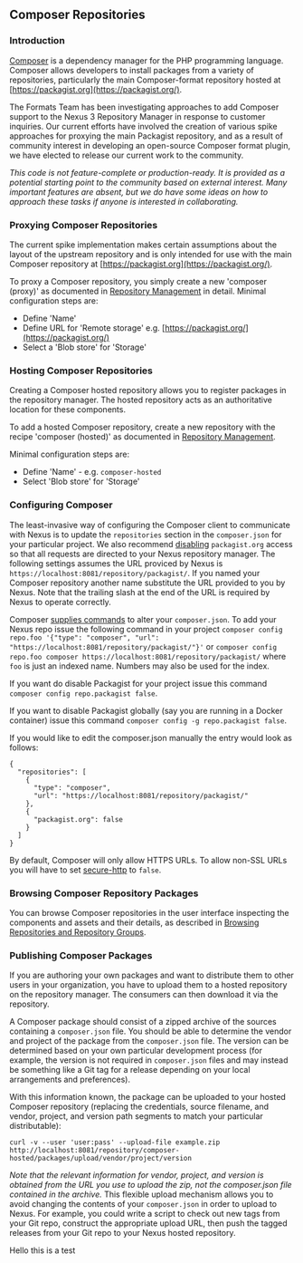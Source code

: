 <!--

    Sonatype Nexus (TM) Open Source Version
    Copyright (c) 2018-present Sonatype, Inc.
    All rights reserved. Includes the third-party code listed at https://www.sonatype.com/usage/attributions.

    This program and the accompanying materials are made available under the terms of the Eclipse Public License Version 1.0,
    which accompanies this distribution and is available at https://www.eclipse.org/legal/epl/epl-v10.html.

    Sonatype Nexus (TM) Professional Version is available from Sonatype, Inc. "Sonatype" and "Sonatype Nexus" are trademarks
    of Sonatype, Inc. Apache Maven is a trademark of the Apache Software Foundation. M2eclipse is a trademark of the
    Eclipse Foundation. All other trademarks are the property of their respective owners.

-->
## Composer Repositories

### Introduction

[Composer](https://getcomposer.org/) is a dependency manager for the PHP programming language. Composer allows developers
to install packages from a variety of repositories, particularly the main Composer-format repository hosted at
[https://packagist.org](https://packagist.org/).

The Formats Team has been investigating approaches to add Composer support to the Nexus 3 Repository Manager in response
to customer inquiries. Our current efforts have involved the creation of various spike approaches for proxying the main
Packagist repository, and as a result of community interest in developing an open-source Composer format plugin, we have
elected to release our current work to the community.

_This code is not feature-complete or production-ready. It is provided as a potential starting point to the community
based on external interest. Many important features are absent, but we do have some ideas on how to approach these tasks
if anyone is interested in collaborating._

### Proxying Composer Repositories

The current spike implementation makes certain assumptions about the layout of the upstream repository and is only
intended for use with the main Composer repository at [https://packagist.org](https://packagist.org/).

To proxy a Composer repository, you simply create a new 'composer (proxy)' as documented in [Repository Management](https://help.sonatype.com/en/nexus-repository-administration.html#Configuration-RepositoryManagement)
in detail. Minimal configuration steps are:

- Define 'Name'
- Define URL for 'Remote storage' e.g. [https://packagist.org/](https://packagist.org/)
- Select a 'Blob store' for 'Storage'

### Hosting Composer Repositories

Creating a Composer hosted repository allows you to register packages in the repository manager. The hosted
repository acts as an authoritative location for these components.

To add a hosted Composer repository, create a new repository with the recipe 'composer (hosted)' as
documented in [Repository Management](https://help.sonatype.com/display/NXRM3/Configuration#Configuration-RepositoryManagement).

Minimal configuration steps are:

- Define 'Name' - e.g. `composer-hosted`
- Select 'Blob store' for 'Storage'

### Configuring Composer 

The least-invasive way of configuring the Composer client to communicate with Nexus is to update the `repositories`
section in the `composer.json` for your particular project. We also recommend [disabling](https://getcomposer.org/doc/05-repositories.md#disabling-packagist-org) `packagist.org` access so
that all requests are directed to your Nexus repository manager. The following settings assumes the URL proviced by Nexus is `https://localhost:8081/repository/packagist/`. If you named your Composer repository another name substitute the URL provided to you by Nexus. Note that the trailing slash at the end of the URL is required by Nexus to operate correctly.

Composer [supplies commands](https://getcomposer.org/doc/03-cli.md#modifying-repositories) to alter your `composer.json`. To add your Nexus repo issue the following command in your project
`composer config repo.foo '{"type": "composer", "url": "https://localhost:8081/repository/packagist/"}'` or `composer config repo.foo composer https://localhost:8081/repository/packagist/` where `foo` is just an indexed name. Numbers may also be used for the index.

If you want do disable Packagist for your project issue this command `composer config repo.packagist false`.

If you want to disable Packagist globally (say you are running in a Docker container) issue this command `composer config -g repo.packagist false`.

If you would like to edit the composer.json manually the entry would look as follows:

```
{
  "repositories": [
    {
      "type": "composer",
      "url": "https://localhost:8081/repository/packagist/"
    },
    {
      "packagist.org": false
    }
  ]
}
```

By default, Composer will only allow HTTPS URLs. To allow non-SSL URLs you will have to set [secure-http](https://getcomposer.org/doc/06-config.md#secure-http) to `false`.

### Browsing Composer Repository Packages

You can browse Composer repositories in the user interface inspecting the components and assets and their details, as
described in [Browsing Repositories and Repository Groups](https://help.sonatype.com/en/browsing-repositories-and-repository-groups.html).

### Publishing Composer Packages

If you are authoring your own packages and want to distribute them to other users in your organization, you have
to upload them to a hosted repository on the repository manager. The consumers can then download it via the
repository.

A Composer package should consist of a zipped archive of the sources containing a `composer.json` file. You should be
able to determine the vendor and project of the package from the `composer.json` file. The version can be determined
based on your own particular development process (for example, the version is not required in `composer.json` files and
may instead be something like a Git tag for a release depending on your local arrangements and preferences).

With this information known, the package can be uploaded to your hosted Composer repository (replacing the credentials,
source filename, and vendor, project, and version path segments to match your particular distributable):

`curl -v --user 'user:pass' --upload-file example.zip http://localhost:8081/repository/composer-hosted/packages/upload/vendor/project/version`

*Note that the relevant information for vendor, project, and version is obtained from the URL you use to upload the zip,
not the composer.json file contained in the archive.* This flexible upload mechanism allows you to avoid changing the
contents of your `composer.json` in order to upload to Nexus. For example, you could write a script to check out new
tags from your Git repo, construct the appropriate upload URL, then push the tagged releases from your Git repo to your
Nexus hosted repository.


Hello this is a test
